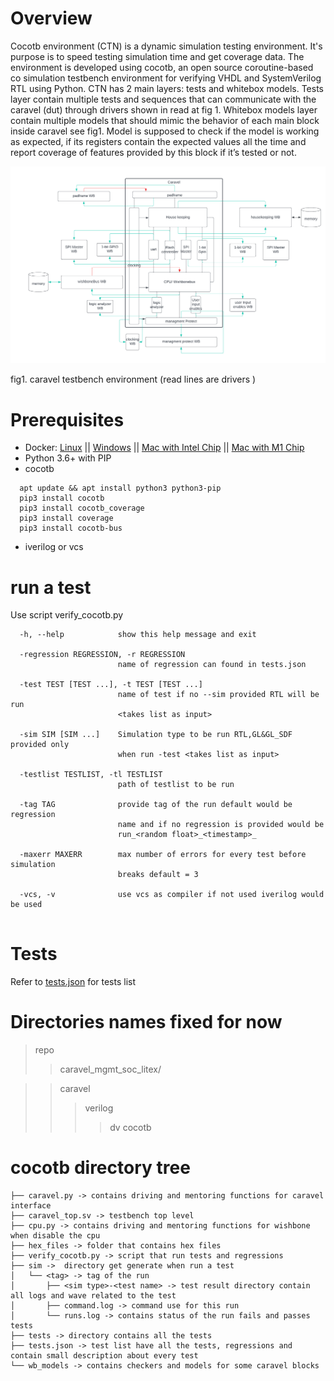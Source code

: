 Overview
========
Cocotb environment (CTN) is a dynamic simulation testing environment. It's purpose is to speed testing simulation time and get coverage data. The environment is developed using cocotb, an open source coroutine-based co simulation testbench environment for verifying VHDL and SystemVerilog RTL using Python. CTN has 2 main layers: tests and  whitebox models. Tests layer contain multiple tests and sequences that can communicate with the caravel (dut)  through drivers shown in read at fig 1. Whitebox models layer contain multiple models that should mimic the behavior of each main block inside caravel see fig1. Model is supposed to check if the model is working as expected, if its registers contain the expected values all the time and report coverage of features provided by this block if it’s tested or not. 


 <img src="doc/CTN.png" alt="Alt text" title="fig1. caravel testbench environment (read lines are drivers )">

fig1. caravel testbench environment (read lines are drivers )

Prerequisites
=============================

- Docker: [Linux](https://hub.docker.com/search?q=&type=edition&offering=community&operating_system=linux&utm_source=docker&utm_medium=webreferral&utm_campaign=dd-smartbutton&utm_location=header) ||  [Windows](https://desktop.docker.com/win/main/amd64/Docker%20Desktop%20Installer.exe?utm_source=docker&utm_medium=webreferral&utm_campaign=dd-smartbutton&utm_location=header) || [Mac with Intel Chip](https://desktop.docker.com/mac/main/amd64/Docker.dmg?utm_source=docker&utm_medium=webreferral&utm_campaign=dd-smartbutton&utm_location=header) || [Mac with M1 Chip](https://desktop.docker.com/mac/main/arm64/Docker.dmg?utm_source=docker&utm_medium=webreferral&utm_campaign=dd-smartbutton&utm_location=header)
- Python 3.6+ with PIP
- cocotb 
```
  apt update && apt install python3 python3-pip
  pip3 install cocotb
  pip3 install cocotb_coverage
  pip3 install coverage
  pip3 install cocotb-bus
```
- iverilog or vcs 

run a test  
=============================

 Use script verify_cocotb.py

```
  -h, --help            show this help message and exit
  
  -regression REGRESSION, -r REGRESSION
                        name of regression can found in tests.json
                        
  -test TEST [TEST ...], -t TEST [TEST ...]
                        name of test if no --sim provided RTL will be run
                        <takes list as input>
                        
  -sim SIM [SIM ...]    Simulation type to be run RTL,GL&GL_SDF provided only
                        when run -test <takes list as input>
                        
  -testlist TESTLIST, -tl TESTLIST
                        path of testlist to be run
                        
  -tag TAG              provide tag of the run default would be regression
                        name and if no regression is provided would be
                        run_<random float>_<timestamp>_
                        
  -maxerr MAXERR        max number of errors for every test before simulation
                        breaks default = 3
                        
  -vcs, -v              use vcs as compiler if not used iverilog would be used
                        
```


Tests 
===============

Refer to [tests.json](tests.json) for tests list

Directories names fixed for now
===============
>repo
>>caravel_mgmt_soc_litex/

>>caravel
>>>verilog
>>>>dv
>>>>cocotb

cocotb directory tree
===============
```
├── caravel.py -> contains driving and mentoring functions for caravel interface
├── caravel_top.sv -> testbench top level 
├── cpu.py -> contains driving and mentoring functions for wishbone when disable the cpu 
├── hex_files -> folder that contains hex files 
├── verify_cocotb.py -> script that run tests and regressions 
├── sim ->  directory get generate when run a test
│   └── <tag> -> tag of the run  
│       ├── <sim type>-<test name> -> test result directory contain all logs and wave related to the test
│       ├── command.log -> command use for this run 
│       └── runs.log -> contains status of the run fails and passes tests 
├── tests -> directory contains all the tests 
├── tests.json -> test list have all the tests, regressions and contain small description about every test 
└── wb_models -> contains checkers and models for some caravel blocks 

```
